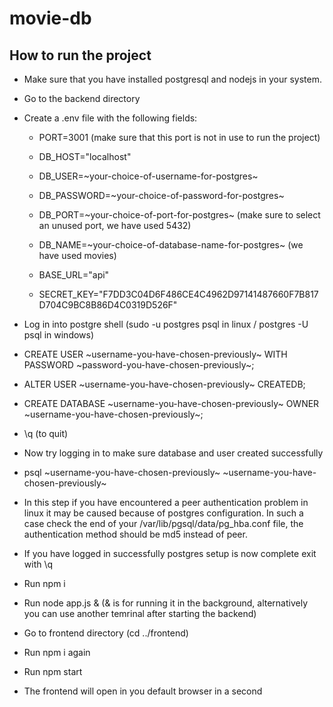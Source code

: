 # movie-db

## How to run the project

- Make sure that you have installed postgresql and nodejs in your system.

- Go to the backend directory 

- Create a .env file with the following fields:

    - PORT=3001 (make sure that this port is not in use to run the project)

    - DB_HOST="localhost"

    - DB_USER=~your-choice-of-username-for-postgres~

    - DB_PASSWORD=~your-choice-of-password-for-postgres~

    - DB_PORT=~your-choice-of-port-for-postgres~ (make sure to select an unused port, we have used 5432)

    - DB_NAME=~your-choice-of-database-name-for-postgres~ (we have used movies)

    - BASE_URL="api"

    - SECRET_KEY="F7DD3C04D6F486CE4C4962D97141487660F7B817D704C9BC8B86D4C0319D526F"

- Log in into postgre shell (sudo -u postgres psql in linux / postgres -U psql in windows)

- CREATE USER ~username-you-have-chosen-previously~ WITH PASSWORD ~password-you-have-chosen-previously~;

- ALTER USER ~username-you-have-chosen-previously~ CREATEDB;

- CREATE DATABASE ~username-you-have-chosen-previously~ OWNER ~username-you-have-chosen-previously~;

- \q (to quit)

- Now try logging in to make sure database and user created successfully

- psql ~username-you-have-chosen-previously~ ~username-you-have-chosen-previously~

- In this step if you have encountered a peer authentication problem in linux it may be caused because of postgres configuration.
In such a case check the end of your /var/lib/pgsql/data/pg_hba.conf file, the authentication method should be md5 instead of peer.

- If you have logged in successfully postgres setup is now complete exit with \q

- Run npm i

- Run node app.js & (& is for running it in the background, alternatively you can use another temrinal after starting the backend)

- Go to frontend directory (cd ../frontend)

- Run npm i again

- Run npm start

- The frontend will open in you default browser in a second
